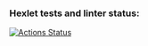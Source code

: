 ### Hexlet tests and linter status:
[![Actions Status](https://github.com/Alexgit16/frontend-project-44/actions/workflows/hexlet-check.yml/badge.svg)](https://github.com/Alexgit16/frontend-project-44/actions)